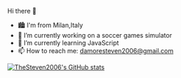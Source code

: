 Hi there 👋


- 🏙 I'm from Milan,Italy
- 🔭 I’m currently working on a soccer games simulator
- 🌱 I’m currently learning JavaScript
- 📫 How to reach me: damoresteven2006@gmail.com

[![TheSteven2006's GitHub stats](https://github-readme-stats.vercel.app/api?username=yourusername)](https://github.com/anuraghazra/github-readme-stats)
